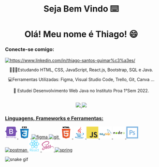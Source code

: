 <!-- <h1 align="center">Olá, Tudo Bem ? Aqui é o Thiago. ✌️</h1>
<h3 align="center">Me chamo Thiago Santos Guimaraes. Atualmente estudando para me tornar um grande DEV. 👨‍💻.</h3>

<p align="left"> <img src="https://komarev.com/ghpvc/?username=tijigui&label=Visitas&color=5dd855&style=flat" alt="tijigui" /> </p>

- 👨‍💻 All of my projects are available at [Portifólio](Portifólio)

- 📫 How to reach me **Thiago.Santos.Guimaraes@outlook.com**

<h3 align="left">Connect with me:</h3>
<p align="left">
<a href="https://linkedin.com/in/https://www.linkedin.com/in/thiago-santos-guimar%c3%a3es/" target="blank"><img align="center" src="https://raw.githubusercontent.com/rahuldkjain/github-profile-readme-generator/master/src/images/icons/Social/linked-in-alt.svg" alt="https://www.linkedin.com/in/thiago-santos-guimar%c3%a3es/" height="30" width="40" /></a>
</p> -->

<h1 align="center">Seja Bem Vindo ⌨️</h1>
<h1 align="center">Olá! Meu nome é Thiago! 😄</h1>

<h3 align="left">Conecte-se comigo:</h3>
<p align="left">
<a href="https://linkedin.com/in/https://www.linkedin.com/in/thiago-santos-guimar%c3%a3es/" target="blank"><img align="center" src="https://raw.githubusercontent.com/rahuldkjain/github-profile-readme-generator/master/src/images/icons/Social/linked-in-alt.svg" alt="https://www.linkedin.com/in/thiago-santos-guimar%c3%a3es/" height="30" width="40" /></a>
</p>

<div> 
    <p align="center">🧑🏻‍🎓Estudando HTML, CSS, JavaScript, React.js, Bootstrap, SQL e Java.</p>
    <p align="center">💻Ferramentas Utilizadas: Figma, Visual Studio Code, Trello, Git, Canva ... </p>  
    <p align="center">🌱 Estudei Desenvolvimento Web Java no Instituto Proa 1°Sem 2022.</p>
</div>
<br>
<div align="center">
  <a href="https://github.com/Tijigui">
  <img height="150em" src="https://github-readme-stats.vercel.app/api?username=Tijigui&show_icons=true&theme=synthwavelogoColor=61DAFe"/>
  <img height="150em" src="https://github-readme-stats.vercel.app/api/top-langs/?username=Tijigui&layout=compact&langs_count=7&theme=white"/>
</div>


<h3 align="left">Linguagens, Frameworks e Ferramentas: </h3>
<p align="left"> <a href="https://getbootstrap.com" target="_blank" rel="noreferrer"> <img src="https://raw.githubusercontent.com/devicons/devicon/master/icons/bootstrap/bootstrap-plain-wordmark.svg" alt="bootstrap" width="40" height="40"/> </a> <a href="https://www.w3schools.com/css/" target="_blank" rel="noreferrer"> <img src="https://raw.githubusercontent.com/devicons/devicon/master/icons/css3/css3-original-wordmark.svg" alt="css3" width="40" height="40"/> </a> <a href="https://www.figma.com/" target="_blank" rel="noreferrer"> <img src="https://www.vectorlogo.zone/logos/figma/figma-icon.svg" alt="figma" width="40" height="40"/> </a> <a href="https://git-scm.com/" target="_blank" rel="noreferrer"> <img src="https://www.vectorlogo.zone/logos/git-scm/git-scm-icon.svg" alt="git" width="40" height="40"/> </a> <a href="https://www.w3.org/html/" target="_blank" rel="noreferrer"> <img src="https://raw.githubusercontent.com/devicons/devicon/master/icons/html5/html5-original-wordmark.svg" alt="html5" width="40" height="40"/> </a> <a href="https://www.java.com" target="_blank" rel="noreferrer"> <img src="https://raw.githubusercontent.com/devicons/devicon/master/icons/java/java-original.svg" alt="java" width="40" height="40"/> </a> <a href="https://developer.mozilla.org/en-US/docs/Web/JavaScript" target="_blank" rel="noreferrer"> <img src="https://raw.githubusercontent.com/devicons/devicon/master/icons/javascript/javascript-original.svg" alt="javascript" width="40" height="40"/> </a> <a href="https://www.mysql.com/" target="_blank" rel="noreferrer"> <img src="https://raw.githubusercontent.com/devicons/devicon/master/icons/mysql/mysql-original-wordmark.svg" alt="mysql" width="40" height="40"/> </a> <a href="https://nodejs.org" target="_blank" rel="noreferrer"> <img src="https://raw.githubusercontent.com/devicons/devicon/master/icons/nodejs/nodejs-original-wordmark.svg" alt="nodejs" width="40" height="40"/> </a> <a href="https://www.photoshop.com/en" target="_blank" rel="noreferrer"> <img src="https://raw.githubusercontent.com/devicons/devicon/master/icons/photoshop/photoshop-line.svg" alt="photoshop" width="40" height="40"/> </a> <a href="https://postman.com" target="_blank" rel="noreferrer"> <img src="https://www.vectorlogo.zone/logos/getpostman/getpostman-icon.svg" alt="postman" width="40" height="40"/> </a> <a href="https://reactjs.org/" target="_blank" rel="noreferrer"> <img src="https://raw.githubusercontent.com/devicons/devicon/master/icons/react/react-original-wordmark.svg" alt="react" width="40" height="40"/> </a> <a href="https://sass-lang.com" target="_blank" rel="noreferrer"> <img src="https://raw.githubusercontent.com/devicons/devicon/master/icons/sass/sass-original.svg" alt="sass" width="40" height="40"/> </a> <a href="https://spring.io/" target="_blank" rel="noreferrer"> <img src="https://www.vectorlogo.zone/logos/springio/springio-icon.svg" alt="spring" width="40" height="40"/> </a> </p>

![snake gif](https://github.com/Tijigui/Tijigui/blob/output/github-contribution-grid-snake.svg)
